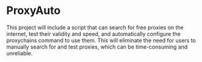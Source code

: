 # ProxyAuto
This project will include a script that can search for free proxies on the internet,
test their validity and speed, and automatically configure the proxychains command to use them. 
This will eliminate the need for users to manually search for and test proxies, which can be time-consuming and unreliable.

